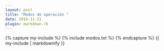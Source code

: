 ```yaml
---
layout: post
title: "Modos de operación "
date: 2016-11-21
plugin: markdown.rb
---
```

<div class="tab">
    {% capture my-include %}
    {% include modos.txt %}
    {% endcapture %}
    {{ my-include | markdownify }}
</div>
